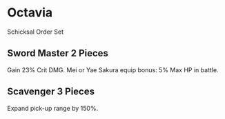 # Octavia

Schicksal Order Set

## Sword Master 2 Pieces

Gain 23% Crit DMG. Mei or Yae Sakura equip bonus: 5% Max HP in battle.

## Scavenger 3 Pieces

Expand pick-up range by 150%.